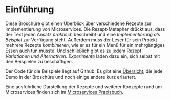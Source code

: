 # Einführung

Diese Broschüre gibt einen Überblick über verschiedene Rezepte zur
Implementierung von Microservices. Die Rezept-Metapher drückt aus,
dass der Text jeden Ansatz *praktisch* beschreibt und eine
*Implementierung als Beispiel* zur Verfügung steht. Außerdem muss der
Leser für sein Projekt mehrere Rezepte *kombinieren*, wie er es für ein
Menü für ein mehrgängiges Essen auch tun müsste. Und schließlich gibt
es zu jedem Rezept *Variationen und Alternativen*.
*Experimente* laden dazu ein, sich selbst mit den Beispielen zu
beschäftigen.

Der Code für die Beispiele liegt auf Github. Es gibt eine
[Übersicht](http://ewolff.com/microservices-demos.html), die jede Demo
in der Broschüre und noch einige andere kurz erläutert.

Eine ausführliche Darstellung der Rezepte und weiterer Konzepte rund
um Microservices finden sich im
[Microservices Praxisbuch](http://microservices-praxisbuch.de/).

